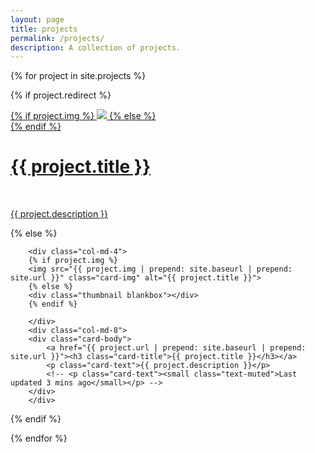 ```yaml
---
layout: page
title: projects
permalink: /projects/
description: A collection of projects.
---
```


{% for project in site.projects %}

{% if project.redirect %}
<div class="project">
    <div class="thumbnail">
        <a href="{{ project.redirect }}" target="_blank">
        {% if project.img %}
        <img class="thumbnail" src="{{ project.img | prepend: site.baseurl | prepend: site.url }}"/>
        {% else %}
        <div class="thumbnail blankbox"></div>
        {% endif %}    
        <span>
            <h1>{{ project.title }}</h1>
            <br/>
            <p>{{ project.description }}</p>
        </span>
        </a>
    </div>
</div>
{% else %}

<div class="card mb-3">
  <div class="row no-gutters">
    
        <div class="col-md-4">
        {% if project.img %}
        <img src="{{ project.img | prepend: site.baseurl | prepend: site.url }}" class="card-img" alt="{{ project.title }}">
        {% else %}
        <div class="thumbnail blankbox"></div>
        {% endif %}  
        
        </div>
        <div class="col-md-8">
        <div class="card-body">
            <a href="{{ project.url | prepend: site.baseurl | prepend: site.url }}"><h3 class="card-title">{{ project.title }}</h3></a>
            <p class="card-text">{{ project.description }}</p>
            <!-- <p class="card-text"><small class="text-muted">Last updated 3 mins ago</small></p> -->
        </div>
        </div>
    
  </div>
</div>

{% endif %}

{% endfor %}
